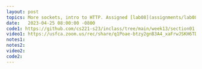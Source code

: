 ```yaml
---
layout: post
topics: More sockets, intro to HTTP. Assigned [lab08](assignments/lab08.html)
date:   2023-04-25 08:00:00 -0800
code1: https://github.com/cs221-s23/inclass/tree/main/week13/section01
video1: https://usfca.zoom.us/rec/share/q1Poae-btzy2gnB3A4_xaFrwJSKH6TDJRPMEhTZvF0iN2SUQiH7dNDeCHf5EHbX7.kc2kIEXKgwk0H5xy
notes1: 
notes2: 
video2: 
code2:  
---
```

